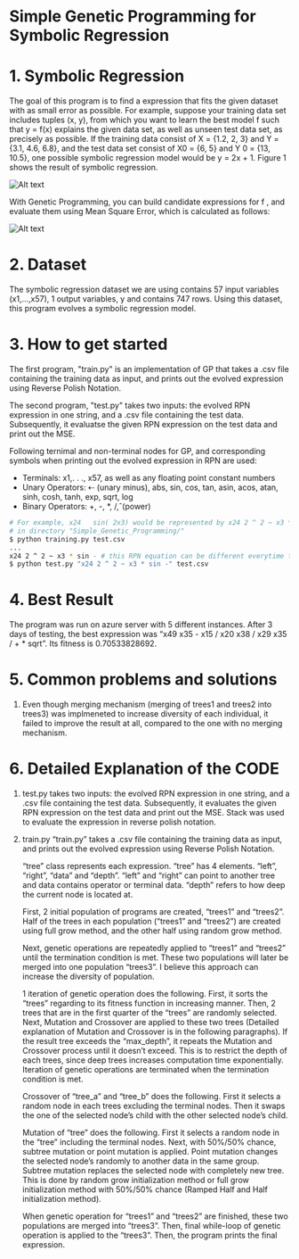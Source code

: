 # Simple Genetic Programming for Symbolic Regression

# 1. Symbolic Regression
The goal of this program is to find a expression that fits the given dataset with as small error as possible. For example, suppose your training data set includes tuples (x, y), from which you want to learn the best model f such that y = f(x) explains the given data set, as well as unseen test data set, as precisely as possible. If the training data consist of X = {1.2, 2, 3} and Y = {3.1, 4.6, 6.8}, and the test data set consist of X0 = {6, 5} and Y 0 = {13, 10.5}, one possible symbolic regression model would be y = 2x + 1. Figure 1 shows the result of symbolic regression.

![Alt text](Figures/Figure1.jpg?raw=true "Title")

With Genetic Programming, you can build candidate expressions for f , and evaluate them using Mean Square Error, which is calculated as follows:

![Alt text](Figures/Figure2.jpg?raw=true "Title")

# 2. Dataset
The symbolic regression dataset we are using contains 57 input variables (x1,...,x57), 1 output variables, y and contains 747 rows. Using this dataset, this program evolves a symbolic regression model.

# 3. How to get started

The first program, "train.py" is an implementation of GP that takes a .csv file containing the training data as input, and prints out the evolved expression using Reverse Polish Notation. 

The second program, "test.py" takes two inputs: the evolved RPN expression in one string, and a .csv file containing the test data. Subsequently, it evaluatse the given RPN expression on the test data and print out the MSE.

Following ternimal and non-terminal nodes for GP, and corresponding symbols when printing out the evolved expression in RPN are used:
-  Terminals: x1,. . ., x57, as well as any floating point constant numbers
-  Unary Operators: ⇠ (unary minus), abs, sin, cos, tan, asin, acos, atan, sinh, cosh,
tanh, exp, sqrt, log
-  Binary Operators: +, -, *, /,ˆ(power)


```sh
# For example, x24   sin( 2x3) would be represented by x24 2 ^ 2 ~ x3 * sin -.
# in directory "Simple_Genetic_Programming/"
$ python training.py test.csv
...
x24 2 ^ 2 ~ x3 * sin - # this RPN equation can be different everytime the program is run
$ python test.py "x24 2 ^ 2 ~ x3 * sin -" test.csv

```

# 4. Best Result
The program was run on azure server with 5 different instances. After 3 days of testing, the best expression was “x49 x35 - x15 / x20 x38 / x29 x35 / + * sqrt”. Its fitness is 0.70533828692. 

# 5. Common problems and solutions
1. Even though merging mechanism (merging of trees1 and trees2 into trees3) was implmeneted to increase diversity of each individual, it failed to improve the result at all, compared to the one with no merging mechanism.

# 6. Detailed Explanation of the CODE

1. test.py takes two inputs: the evolved RPN expression in one string, and a .csv file containing the test data. Subsequently, it evaluates the given RPN expression on the test data and print out the MSE. 
Stack was used to evaluate the expression in reverse polish notation.

2. train.py 
“train.py” takes a .csv file containing the training data as input, and prints out the evolved expression using Reverse Polish Notation. 

    “tree” class represents each expression. “tree” has 4 elements. “left”, “right”, “data” and “depth”. “left” and “right” can point to another tree and data contains operator or terminal data. “depth” refers to how deep the current node is located at.

    First, 2 initial population of programs are created, “trees1” and “trees2”. Half of the trees in each population (“trees1” and “trees2”) are created using full grow method, and the other half using random grow method.

    Next, genetic operations are repeatedly applied to “trees1” and “trees2” until the termination condition is met. These two populations will later be merged into one population “trees3”. I believe this approach can increase the diversity of population.

    1 iteration of genetic operation does the following. First, it sorts the “trees” regarding to its fitness function in increasing manner. Then, 2 trees that are in the first quarter of the “trees” are randomly selected. Next, Mutation and Crossover are applied to these two trees (Detailed explanation of Mutation and Crossover is in the following paragraphs). If the result tree exceeds the “max_depth”, it repeats the Mutation and Crossover process until it doesn’t exceed. This is to restrict the depth of each trees, since deep trees increases computation time exponentially. Iteration of genetic operations are terminated when the termination condition is met. 

    Crossover of “tree_a” and “tree_b” does the following. First it selects a random node in each trees excluding the terminal nodes. Then it swaps the one of the selected node’s child with the other selected node’s child. 

    Mutation of “tree” does the following. First it selects a random node in the “tree” including the terminal nodes. Next, with 50%/50% chance, subtree mutation or point mutation is applied. Point mutation changes the selected node’s randomly to another data in the same group. Subtree mutation replaces the selected node with completely new tree. This is done by random grow initialization method or full grow initialization method with 50%/50% chance (Ramped Half and Half initialization method).

    When genetic operation for “trees1” and “trees2” are finished, these two populations are merged into “trees3”. Then, final while-loop of genetic operation is applied to the “trees3”. Then, the program prints the final expression.

